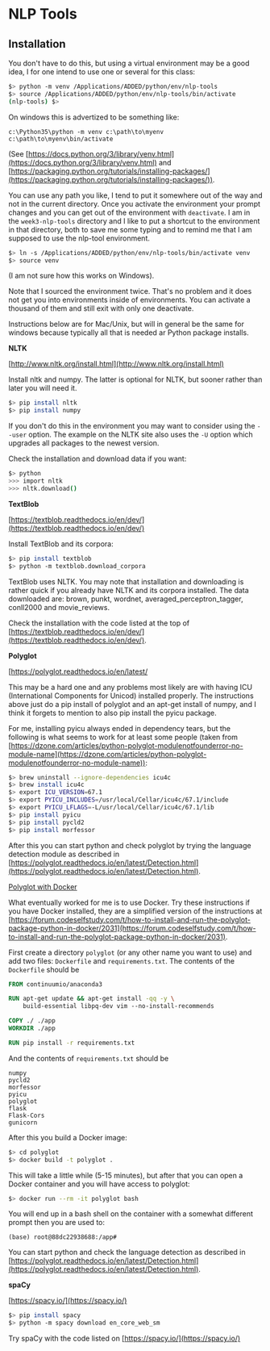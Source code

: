 # NLP Tools



## Installation

You don't have to do this, but using a virtual environment may be a good idea, I for one intend to use one or several for this class:

```bash
$> python -m venv /Applications/ADDED/python/env/nlp-tools
$> source /Applications/ADDED/python/env/nlp-tools/bin/activate
(nlp-tools) $>
```

On windows this is advertized to be something like:

```windows
c:\Python35\python -m venv c:\path\to\myenv
c:\path\to\myenv\bin/activate
```

(See [https://docs.python.org/3/library/venv.html](https://docs.python.org/3/library/venv.html) and [https://packaging.python.org/tutorials/installing-packages/](https://packaging.python.org/tutorials/installing-packages/)).

You can use any path you like, I tend to put it somewhere out of the way and not in the current directory. Once you activate the environment your prompt changes and you can get out of the environment with `deactivate`. I am in the `week3-nlp-tools` directory and I like to put a shortcut to the environment in that directory, both to save me some typing and to remind me that I am supposed to use the nlp-tool environment.

```bash
$> ln -s /Applications/ADDED/python/env/nlp-tools/bin/activate venv
$> source venv
```

(I am not sure how this works on Windows).

Note that I sourced the environment twice. That's no problem and it does not get you into environments inside of environments. You can activate a thousand of them and still exit with only one deactivate.

Instructions below are for Mac/Unix, but will in general be the same for windows because typically all that is needed ar Python package installs.



**NLTK**

[http://www.nltk.org/install.html](http://www.nltk.org/install.html)

Install nltk and numpy. The latter is optional for NLTK, but sooner rather than later you will need it.

```bash
$> pip install nltk	
$> pip install numpy
```

If you don't do this in the environment you may want to consider using the `--user` option. The example on the NLTK site also uses the `-U` option which upgrades all packages to the newest version.

Check the installation and download data if you want:

```bash
$> python	
>>> import nltk
>>> nltk.download()
```



**TextBlob**

[https://textblob.readthedocs.io/en/dev/](https://textblob.readthedocs.io/en/dev/)

Install TextBlob and its corpora:

```bash
$> pip install textblob
$> python -m textblob.download_corpora
```

TextBlob uses NLTK. You may note that installation and downloading is rather quick if you already have NLTK and its corpora installed. The data downloaded are: brown, punkt, wordnet, averaged_perceptron_tagger, conll2000 and movie_reviews.

Check the installation with the code listed at the top of [https://textblob.readthedocs.io/en/dev/](https://textblob.readthedocs.io/en/dev/).



**Polyglot**

[https://polyglot.readthedocs.io/en/latest/

This may be a hard one and any problems most likely are with having ICU (International Components for Unicod) installed properly. The instructions above just do a pip install of polyglot and an apt-get install of numpy, and I think it forgets to mention to also pip install the pyicu package.

For me, installing pyicu always ended in dependency tears, but the following is what seems to work for at least some people (taken from [https://dzone.com/articles/python-polyglot-modulenotfounderror-no-module-name](https://dzone.com/articles/python-polyglot-modulenotfounderror-no-module-name)):

```bash
$> brew uninstall --ignore-dependencies icu4c
$> brew install icu4c
$> export ICU_VERSION=67.1
$> export PYICU_INCLUDES=/usr/local/Cellar/icu4c/67.1/include
$> export PYICU_LFLAGS=-L/usr/local/Cellar/icu4c/67.1/lib
$> pip install pyicu
$> pip install pycld2
$> pip install morfessor
```

After this you can start python and check polyglot by trying the language detection module as described in  [https://polyglot.readthedocs.io/en/latest/Detection.html](https://polyglot.readthedocs.io/en/latest/Detection.html). 

<u>Polyglot with Docker</u>

What eventually worked for me is to use Docker. Try these instructions if you have Docker installed, they are a simplified version of the instructions at [https://forum.codeselfstudy.com/t/how-to-install-and-run-the-polyglot-package-python-in-docker/2031](https://forum.codeselfstudy.com/t/how-to-install-and-run-the-polyglot-package-python-in-docker/2031). 

First create a directory `polyglot` (or any other name you want to use) and add two files: `Dockerfile` and `requirements.txt`. The contents of the `Dockerfile` should be

```dockerfile
FROM continuumio/anaconda3

RUN apt-get update && apt-get install -qq -y \                                                                            
    build-essential libpq-dev vim --no-install-recommends

COPY ./ ./app
WORKDIR ./app

RUN pip install -r requirements.txt
```

And the contents of `requirements.txt` should be

```
numpy
pycld2
morfessor
pyicu
polyglot
flask
Flask-Cors
gunicorn
```

After this you build a Docker image:

```bash
$> cd polyglot
$> docker build -t polyglot .
```

This will take a little while (5-15 minutes), but after that you can open a Docker container and you will have access to polyglot:

```bash
$> docker run --rm -it polyglot bash
```

You will end up in a bash shell on the container with a somewhat different prompt then you are used to:

```
(base) root@88dc22938688:/app# 
```

You can start python and check the language detection as described in  [https://polyglot.readthedocs.io/en/latest/Detection.html](https://polyglot.readthedocs.io/en/latest/Detection.html). 



**spaCy**

[https://spacy.io/](https://spacy.io/)

```bash
$> pip install spacy
$> python -m spacy download en_core_web_sm
```

Try spaCy with the code listed on [https://spacy.io/](https://spacy.io/)

